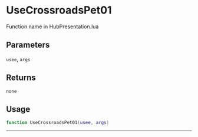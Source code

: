 # UseCrossroadsPet01
Function name in HubPresentation.lua
## Parameters
`usee`, `args`
## Returns
`none`
## Usage
```lua
function UseCrossroadsPet01(usee, args)
```
---
